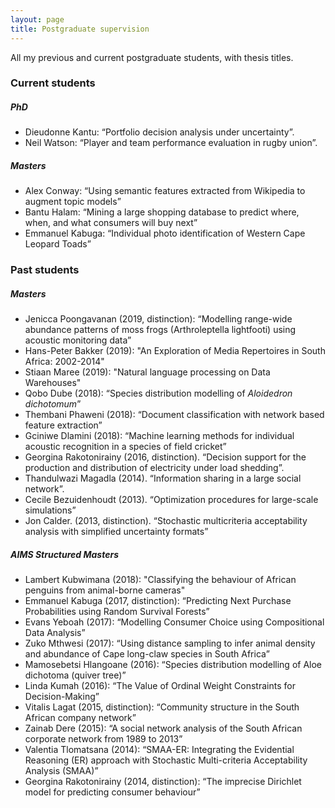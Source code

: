 ```yaml
---
layout: page
title: Postgraduate supervision
---
```


All my previous and current postgraduate students, with thesis titles.

### Current students

##### PhD

- Dieudonne Kantu: “Portfolio decision analysis under uncertainty”.
- Neil Watson: “Player and team performance evaluation in rugby union”.

##### Masters

- Alex Conway: “Using semantic features extracted from Wikipedia to augment topic models”
- Bantu Halam: “Mining a large shopping database to predict where, when, and what consumers will buy next”
- Emmanuel Kabuga: “Individual photo identification of Western Cape Leopard Toads”

### Past students

##### Masters

- Jenicca Poongavanan (2019, distinction): “Modelling range-wide abundance patterns of moss frogs (Arthroleptella lightfooti) using acoustic monitoring data”
- Hans-Peter Bakker (2019): "An Exploration of Media Repertoires in South Africa: 2002-2014"
- Stiaan Maree (2019): "Natural language processing on Data Warehouses"
- Qobo Dube (2018): “Species distribution modelling of *Aloidedron dichotomum*”
- Thembani Phaweni (2018): “Document classification with network based feature extraction”
- Gciniwe Dlamini (2018): “Machine learning methods for individual acoustic recognition in a species of field cricket”
- Georgina Rakotonirainy (2016, distinction). “Decision support for the production and distribution of electricity under load shedding”. 
- Thandulwazi Magadla (2014). “Information sharing in a large social network”.
- Cecile Bezuidenhoudt (2013). “Optimization procedures for large-scale simulations”
- Jon Calder. (2013, distinction). “Stochastic multicriteria acceptability analysis with simplified uncertainty formats” 

##### AIMS Structured Masters 

- Lambert Kubwimana (2018): "Classifying the behaviour of African penguins from animal-borne cameras"
- Emmanuel Kabuga (2017, distinction): “Predicting Next Purchase Probabilities using Random Survival Forests”
- Evans Yeboah (2017): “Modelling Consumer Choice using Compositional Data Analysis”
- Zuko Mthwesi (2017): “Using distance sampling to infer animal density and abundance of Cape long-claw species in South Africa”
- Mamosebetsi Hlangoane (2016): “Species distribution modelling of Aloe dichotoma (quiver tree)”
- Linda Kumah (2016): “The Value of Ordinal Weight Constraints for Decision-Making”
- Vitalis Lagat (2015, distinction): “Community structure in the South African company network”
- Zainab Dere (2015): “A social network analysis of the South African corporate network from 1989 to 2013”
- Valentia Tlomatsana (2014): “SMAA-ER: Integrating the Evidential Reasoning (ER) approach with Stochastic Multi-criteria Acceptability Analysis (SMAA)”
- Georgina Rakotonirainy (2014, distinction): “The imprecise Dirichlet model for predicting consumer behaviour”

